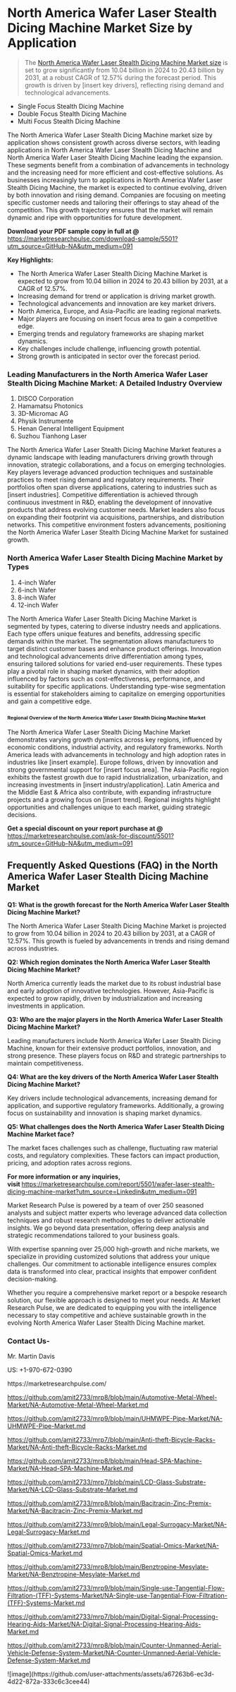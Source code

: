 <h1>North America Wafer Laser Stealth Dicing Machine Market&nbsp;Size by Application</h1><blockquote><p>The <a href="https://marketresearchpulse.com/download-sample/5501?utm_source=GitHub-NA&amp;utm_medium=091">North America Wafer Laser Stealth Dicing Machine Market size</a> is set to grow significantly from 10.04 billion in 2024 to 20.43 billion by 2031, at a robust CAGR of 12.57% during the forecast period. This growth is driven by [insert key drivers], reflecting rising demand and technological advancements.</p></blockquote><ul><li>Single Focus Stealth Dicing Machine<li> Double Focus Stealth Dicing Machine<li> Multi Focus Stealth Dicing Machine</li></ul><p>The North America Wafer Laser Stealth Dicing Machine market size by application shows consistent growth across diverse sectors, with leading applications in North America Wafer Laser Stealth Dicing Machine and North America Wafer Laser Stealth Dicing Machine leading the expansion. These segments benefit from a combination of advancements in technology and the increasing need for more efficient and cost-effective solutions. As businesses increasingly turn to applications in North America Wafer Laser Stealth Dicing Machine, the market is expected to continue evolving, driven by both innovation and rising demand. Companies are focusing on meeting specific customer needs and tailoring their offerings to stay ahead of the competition. This growth trajectory ensures that the market will remain dynamic and ripe with opportunities for future development.</p><p><strong>Download your PDF sample copy in full at @ </strong><a href="https://marketresearchpulse.com/download-sample/5501?utm_source=GitHub-NA&amp;utm_medium=091">https://marketresearchpulse.com/download-sample/5501?utm_source=GitHub-NA&amp;utm_medium=091</a></p><p><strong>Key Highlights: </strong></p><ul><li>The North America Wafer Laser Stealth Dicing Machine Market is expected to grow from 10.04 billion in 2024 to 20.43 billion by 2031, at a CAGR of 12.57%.</li><li>Increasing demand for trend or application is driving market growth.</li><li>Technological advancements and innovation are key market drivers.</li><li>North America, Europe, and Asia-Pacific are leading regional markets.</li><li>Major players are focusing on insert focus area to gain a competitive edge.</li><li>Emerging trends and regulatory frameworks are shaping market dynamics.</li><li>Key challenges include challenge, influencing growth potential.</li><li>Strong growth is anticipated in sector over the forecast period.</li></ul><h3>Leading Manufacturers in the North America Wafer Laser Stealth Dicing Machine Market: A Detailed Industry Overview</h3><ol><li>DISCO Corporation</li><li>Hamamatsu Photonics</li><li>3D-Micromac AG</li><li>Physik Instrumente</li><li>Henan General Intelligent Equipment</li><li>Suzhou Tianhong Laser</li></ol><div class="flex max-w-full flex-col flex-grow"><div class="min-h-8 text-message flex w-full flex-col items-end gap-2 whitespace-normal break-words [.text-message+&amp;]:mt-5" dir="auto" data-message-author-role="assistant" data-message-id="fd8432e4-4910-450d-b182-61b7bfb0a01f" data-message-model-slug="gpt-4o"><div class="flex w-full flex-col gap-1 empty:hidden first:pt-[3px]"><div class="markdown prose w-full break-words dark:prose-invert light"><p>The North America Wafer Laser Stealth Dicing Machine Market features a dynamic landscape with leading manufacturers driving growth through innovation, strategic collaborations, and a focus on emerging technologies. Key players leverage advanced production techniques and sustainable practices to meet rising demand and regulatory requirements. Their portfolios often span diverse applications, catering to industries such as [insert industries]. Competitive differentiation is achieved through continuous investment in R&amp;D, enabling the development of innovative products that address evolving customer needs. Market leaders also focus on expanding their footprint via acquisitions, partnerships, and distribution networks. This competitive environment fosters advancements, positioning the North America Wafer Laser Stealth Dicing Machine Market for sustained growth.</p></div></div></div></div><h3>North America Wafer Laser Stealth Dicing Machine Market by Types</h3><ol><li>4-inch Wafer<li> 6-inch Wafer<li> 8-inch Wafer<li> 12-inch Wafer</li></ol><div class="flex max-w-full flex-col flex-grow"><div class="min-h-8 text-message flex w-full flex-col items-end gap-2 whitespace-normal break-words [.text-message+&amp;]:mt-5" dir="auto" data-message-author-role="assistant" data-message-id="084470be-0bb7-4664-bddf-5156b4f41249" data-message-model-slug="gpt-4o-mini"><div class="flex w-full flex-col gap-1 empty:hidden first:pt-[3px]"><div class="markdown prose w-full break-words dark:prose-invert light"><p>The North America Wafer Laser Stealth Dicing Machine Market is segmented by types, catering to diverse industry needs and applications. Each type offers unique features and benefits, addressing specific demands within the market. The segmentation allows manufacturers to target distinct customer bases and enhance product offerings. Innovation and technological advancements drive differentiation among types, ensuring tailored solutions for varied end-user requirements. These types play a pivotal role in shaping market dynamics, with their adoption influenced by factors such as cost-effectiveness, performance, and suitability for specific applications. Understanding type-wise segmentation is essential for stakeholders aiming to capitalize on emerging opportunities and gain a competitive edge.</p></div></div></div></div><h3><span style="font-size: 11px;">Regional Overview of the North America Wafer Laser Stealth Dicing Machine Market</span></h3><div class="flex max-w-full flex-col flex-grow"><div class="min-h-8 text-message flex w-full flex-col items-end gap-2 whitespace-normal break-words [.text-message+&amp;]:mt-5" dir="auto" data-message-author-role="assistant" data-message-id="e9038762-ce64-4e30-91c9-9bd413514231" data-message-model-slug="gpt-4o-mini"><div class="flex w-full flex-col gap-1 empty:hidden first:pt-[3px]"><div class="markdown prose w-full break-words dark:prose-invert light"><p>The North America Wafer Laser Stealth Dicing Machine Market demonstrates varying growth dynamics across key regions, influenced by economic conditions, industrial activity, and regulatory frameworks. North America leads with advancements in technology and high adoption rates in industries like [insert example]. Europe follows, driven by innovation and strong governmental support for [insert focus area]. The Asia-Pacific region exhibits the fastest growth due to rapid industrialization, urbanization, and increasing investments in [insert industry/application]. Latin America and the Middle East &amp; Africa also contribute, with expanding infrastructure projects and a growing focus on [insert trend]. Regional insights highlight opportunities and challenges unique to each market, guiding strategic decisions.</p></div></div></div></div><p><strong>Get a special discount on your report purchase at @ </strong><a href="https://marketresearchpulse.com/ask-for-discount/5501?utm_source=GitHub-NA&amp;utm_medium=091">https://marketresearchpulse.com/ask-for-discount/5501?utm_source=GitHub-NA&amp;utm_medium=091</a></p><h2>Frequently Asked Questions (FAQ) in the North America Wafer Laser Stealth Dicing Machine Market</h2><p><strong>Q1: What is the growth forecast for the North America Wafer Laser Stealth Dicing Machine Market?</strong></p><p>The North America Wafer Laser Stealth Dicing Machine Market is projected to grow from 10.04 billion in 2024 to 20.43 billion by 2031, at a CAGR of 12.57%. This growth is fueled by advancements in trends and rising demand across industries.</p><p><strong>Q2: Which region dominates the North America Wafer Laser Stealth Dicing Machine Market?</strong></p><p>North America currently leads the market due to its robust industrial base and early adoption of innovative technologies. However, Asia-Pacific is expected to grow rapidly, driven by industrialization and increasing investments in application.</p><p><strong>Q3: Who are the major players in the North America Wafer Laser Stealth Dicing Machine Market?</strong></p><p>Leading manufacturers include North America Wafer Laser Stealth Dicing Machine, known for their extensive product portfolios, innovation, and strong presence. These players focus on R&amp;D and strategic partnerships to maintain competitiveness.</p><p><strong>Q4: What are the key drivers of the North America Wafer Laser Stealth Dicing Machine Market?</strong></p><p>Key drivers include technological advancements, increasing demand for application, and supportive regulatory frameworks. Additionally, a growing focus on sustainability and innovation is shaping market dynamics.</p><p><strong>Q5: What challenges does the North America Wafer Laser Stealth Dicing Machine Market face?</strong></p><p>The market faces challenges such as challenge, fluctuating raw material costs, and regulatory complexities. These factors can impact production, pricing, and adoption rates across regions.</p><p><strong>For more information or any inquiries, visit&nbsp;</strong><a href="https://marketresearchpulse.com/report/5501/wafer-laser-stealth-dicing-machine-market?utm_source=Linkedin&utm_medium=091">https://marketresearchpulse.com/report/5501/wafer-laser-stealth-dicing-machine-market?utm_source=Linkedin&utm_medium=091</a></p><p>Market Research Pulse is powered by a team of over 250 seasoned analysts and subject matter experts who leverage advanced data collection techniques and robust research methodologies to deliver actionable insights. We go beyond data presentation, offering deep analysis and strategic recommendations tailored to your business goals.</p><p>With expertise spanning over 25,000 high-growth and niche markets, we specialize in providing customized solutions that address your unique challenges. Our commitment to actionable intelligence ensures complex data is transformed into clear, practical insights that empower confident decision-making.</p><p>Whether you require a comprehensive market report or a bespoke research solution, our flexible approach is designed to meet your needs. At Market Research Pulse, we are dedicated to equipping you with the intelligence necessary to stay competitive and achieve sustainable growth in the evolving North America Wafer Laser Stealth Dicing Machine market.</p><h3><strong>Contact Us-</strong></h3><p>Mr. Martin Davis</p><p>US: +1-970-672-0390</p><p>https://marketresearchpulse.com/</p><p><a href="https://github.com/amit2733/mrp8/blob/main/Automotive-Metal-Wheel-Market/NA-Automotive-Metal-Wheel-Market.md">https://github.com/amit2733/mrp8/blob/main/Automotive-Metal-Wheel-Market/NA-Automotive-Metal-Wheel-Market.md</a></p><p><a href="https://github.com/amit2733/mrp9/blob/main/UHMWPE-Pipe-Market/NA-UHMWPE-Pipe-Market.md">https://github.com/amit2733/mrp9/blob/main/UHMWPE-Pipe-Market/NA-UHMWPE-Pipe-Market.md</a></p><p><a href="https://github.com/amit2733/mrp7/blob/main/Anti-theft-Bicycle-Racks-Market/NA-Anti-theft-Bicycle-Racks-Market.md">https://github.com/amit2733/mrp7/blob/main/Anti-theft-Bicycle-Racks-Market/NA-Anti-theft-Bicycle-Racks-Market.md</a></p><p><a href="https://github.com/amit2733/mrp8/blob/main/Head-SPA-Machine-Market/NA-Head-SPA-Machine-Market.md">https://github.com/amit2733/mrp8/blob/main/Head-SPA-Machine-Market/NA-Head-SPA-Machine-Market.md</a></p><p><a href="https://github.com/amit2733/mrp7/blob/main/LCD-Glass-Substrate-Market/NA-LCD-Glass-Substrate-Market.md">https://github.com/amit2733/mrp7/blob/main/LCD-Glass-Substrate-Market/NA-LCD-Glass-Substrate-Market.md</a></p><p><a href="https://github.com/amit2733/mrp8/blob/main/Bacitracin-Zinc-Premix-Market/NA-Bacitracin-Zinc-Premix-Market.md">https://github.com/amit2733/mrp8/blob/main/Bacitracin-Zinc-Premix-Market/NA-Bacitracin-Zinc-Premix-Market.md</a></p><p><a href="https://github.com/amit2733/mrp9/blob/main/Legal-Surrogacy-Market/NA-Legal-Surrogacy-Market.md">https://github.com/amit2733/mrp9/blob/main/Legal-Surrogacy-Market/NA-Legal-Surrogacy-Market.md</a></p><p><a href="https://github.com/amit2733/mrp7/blob/main/Spatial-Omics-Market/NA-Spatial-Omics-Market.md">https://github.com/amit2733/mrp7/blob/main/Spatial-Omics-Market/NA-Spatial-Omics-Market.md</a></p><p><a href="https://github.com/amit2733/mrp8/blob/main/Benztropine-Mesylate-Market/NA-Benztropine-Mesylate-Market.md">https://github.com/amit2733/mrp8/blob/main/Benztropine-Mesylate-Market/NA-Benztropine-Mesylate-Market.md</a></p><p><a href="https://github.com/amit2733/mrp9/blob/main/Single-use-Tangential-Flow-Filtration-(TFF)-Systems-Market/NA-Single-use-Tangential-Flow-Filtration-(TFF)-Systems-Market.md">https://github.com/amit2733/mrp9/blob/main/Single-use-Tangential-Flow-Filtration-(TFF)-Systems-Market/NA-Single-use-Tangential-Flow-Filtration-(TFF)-Systems-Market.md</a></p><p><a href="https://github.com/amit2733/mrp7/blob/main/Digital-Signal-Processing-Hearing-Aids-Market/NA-Digital-Signal-Processing-Hearing-Aids-Market.md">https://github.com/amit2733/mrp7/blob/main/Digital-Signal-Processing-Hearing-Aids-Market/NA-Digital-Signal-Processing-Hearing-Aids-Market.md</a></p><p><a href="https://github.com/amit2733/mrp8/blob/main/Counter-Unmanned-Aerial-Vehicle-Defense-System-Market/NA-Counter-Unmanned-Aerial-Vehicle-Defense-System-Market.md">https://github.com/amit2733/mrp8/blob/main/Counter-Unmanned-Aerial-Vehicle-Defense-System-Market/NA-Counter-Unmanned-Aerial-Vehicle-Defense-System-Market.md</a></p>
![image](https://github.com/user-attachments/assets/a67263b6-ec3d-4d22-872a-333c6c3cee44)
